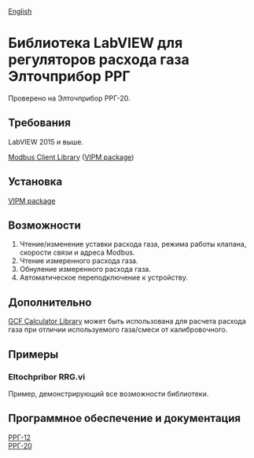 [English](README_EN.md)
# Библиотека LabVIEW для регуляторов расхода газа Элточприбор РРГ
Проверено на Элточприбор РРГ-20.

## Требования
LabVIEW 2015 и выше.

[Modbus Client Library](https://github.com/plasmapper/modbus-client-labview) ([VIPM package](https://www.vipm.io/package/plasmapper_lib_pl_modbus_client/))

## Установка
[VIPM package](https://www.vipm.io/package/plasmapper_lib_pl_eltochpribor_rrg/)

## Возможности
1. Чтение/изменение уставки расхода газа, режима работы клапана, скорости связи и адреса Modbus.
2. Чтение измеренного расхода газа.
3. Обнуление измеренного расхода газа.
4. Автоматическое переподключение к устройству.

## Дополнительно
[GCF Calculator Library](https://github.com/plasmapper/gcf-calculator-labview) может быть использована для расчета расхода газа при отличии используемого газа/смеси от калибровочного.

## Примеры
### Eltochpribor RRG.vi
Пример, демонстрирующий все возможности библиотеки.

## Программное обеспечение и документация
[РРГ-12](https://eltochpribor.ru/upload/zip/%D0%A0%D0%A0%D0%93-12.rar)  
[РРГ-20](https://drive.google.com/file/d/1ov4l3L0pDe8frplhclJo1kfsVCZQ7Hfq/view?usp=sharing)  
